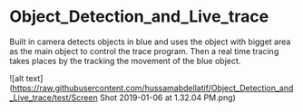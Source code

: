 # Object_Detection_and_Live_trace

Built in camera detects objects in blue and uses the object with bigget area as the main object to control the trace program. Then a real time tracing takes places by the tracking the movement of the blue object. 

![alt text](https://raw.githubusercontent.com/hussamabdellatif/Object_Detection_and_Live_trace/test/Screen Shot 2019-01-06 at 1.32.04 PM.png)
